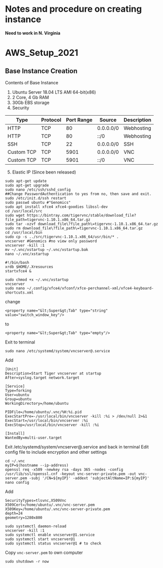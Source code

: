 # Notes and procedure on creating instance
**Need to work in N. Virginia**

# AWS_Setup_2021

## Base Instance Creation
Contents of Base Instance
  1. Ubuntu Server 18.04 LTS AMI 64-bit(x86)
  2. 2 Core, 4 Gb RAM
  3. 30Gb EBS storage
  4. Security

| Type     | Protocol | Port Range | Source  | Description |
|----------|----------|------------|---------|-------------|
|HTTP      |TCP       |80          |0.0.0.0/0|Webhosting   |
|HTTP      |TCP       |80          |::/0     |Webhosting   |
|SSH       |TCP       |22          |0.0.0.0/0|SSH          |
|Custom TCP|TCP       |5901        |0.0.0.0/0|VNC          |
|Custom TCP|TCP       |5901        |::/0     |VNC          |
    
  5. Elastic IP (Since been released)


```
sudo apt-get update
sudo apt-get upgrade
sudo nano /etc/ssh/sshd_config
##Change PasswordAuthentication to yes from no, then save and exit.
sudo /etc/init.d/ssh restart
sudo passwd ubuntu #"Genomics"
sudo apt install xfce4 xfce4-goodies libssl-dev
cd /usr/local/src 
sudo wget https://bintray.com/tigervnc/stable/download_file?file_path=tigervnc-1.10.1.x86_64.tar.gz
sudo tar -xzvf download_file\?file_path\=tigervnc-1.10.1.x86_64.tar.gz
sudo rm download_file\?file_path\=tigervnc-1.10.1.x86_64.tar.gz
cd /usr/local/bin
sudo cp -s ../src/tigervnc-1.10.1.x86_64/usr/bin/* .
vncserver #Genomics #no view only password
vncserver -kill :1
mv ~/.vnc/xstartup ~/.vnc/xstartup.bak
nano ~/.vnc/xstartup
```
```
#!/bin/bash
xrdb $HOME/.Xresources
startxfce4 &
```



```
sudo chmod +x ~/.vnc/xstartup
vncserver
sudo nano ~/.config/xfce4/xfconf/xfce-perchannel-xml/xfce4-keyboard-shortcuts.xml
```

change 

```
<property name="&lt;Super&gt;Tab" type="string" value="switch_window_key"/>
```

to

```
<property name="&lt;Super&gt;Tab" type="empty"/>

```

Exit to terminal

```
sudo nano /etc/systemd/system/vncserver@.service
```

Add

```
[Unit]
Description=Start Tiger vncserver at startup
After=syslog.target network.target

[Service]
Type=forking
User=ubuntu
Group=ubuntu
WorkingDirectory=/home/ubuntu

PIDFile=/home/ubuntu/.vnc/%H:%i.pid
ExecStartPre=-/usr/local/bin/vncserver -kill :%i > /dev/null 2>&1
ExecStart=/usr/local/bin/vncserver :%i
ExecStop=/usr/local/bin/vncserver -kill :%i

[Install]
WantedBy=multi-user.target
```

Exit /etc/systemd/system/vncserver@.service and back in terminal
Edit config file to include encryption and other settings

```
cd ~/.vnc
myIP=$(hostname --ip-address)
openssl req -x509 -newkey rsa -days 365 -nodes -config /usr/lib/ssl/openssl.cnf -keyout vnc-server-private.pem -out vnc-server.pem -subj '/CN=${myIP}' -addext 'subjectAltName=IP:${myIP}'
nano config
```
Add
```
SecurityTypes=tlsvnc,X509Vnc
X509Cert=/home/ubuntu/.vnc/vnc-server.pem
X509Key=/home/ubuntu/.vnc/vnc-server-private.pem
depth=24
geometry=1280x800
```


```
sudo systemctl daemon-reload
vncserver -kill :1
sudo systemctl enable vncserver@1.service
sudo systemctl start vncserver@1
sudo systemctl status vncserver@1 # to check
```
Copy `vnc-server.pem` to own computer

```
sudo shutdown -r now
```
